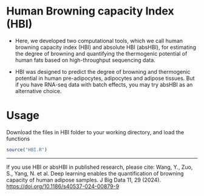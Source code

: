 # Human Browning capacity Index (HBI)
* Here, we developed two computational tools, which we call human browning capacity index (HBI) and absolute HBI (absHBI), for estimating the degree of browning and quantifying the thermogenic potential of human fats based on high-throughput sequencing data.

* HBI was designed to predict the degree of browning and thermogenic potential in human pre-adipocytes, adipocytes and adipose tissues. But if you have RNA-seq data with batch effects, you may try absHBI as an alternative choice.

# Usage
Download the files in HBI folder to your working directory, and load the functions
```r
source("HBI.R")
```



-------
If you use HBI or absHBI in published research, please cite:
Wang, Y., Zuo, S., Yang, N. et al. Deep learning enables the quantification of browning capacity of human adipose samples. J Big Data 11, 29 (2024). https://doi.org/10.1186/s40537-024-00879-9




